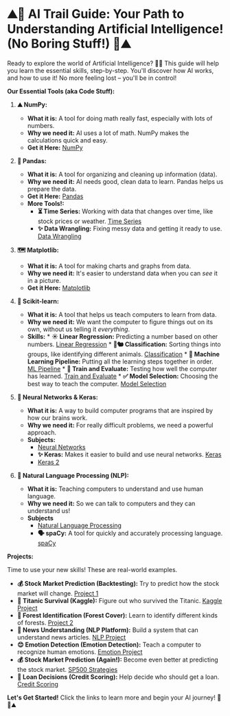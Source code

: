 # ⛰️🥾 AI Trail Guide: Your Path to Understanding Artificial Intelligence! (No Boring Stuff!) 🥾⛰️

Ready to explore the world of Artificial Intelligence? 🌲🧭 This guide will help you learn the essential skills, step-by-step.  You'll discover how AI works, and how to use it! No more feeling lost – you'll be in control!

**Our Essential Tools (aka Code Stuff):**

1.  **⛰️ NumPy:**
    *   **What it is:**  A tool for doing math really fast, especially with lots of numbers.
    *   **Why we need it:** AI uses a lot of math. NumPy makes the calculations quick and easy.
    *   **Get it Here:** [NumPy](https://github.com/01-edu/Branch-AI/tree/master/subjects/ai/numpy)

2.  **🎒 Pandas:**
    *   **What it is:** A tool for organizing and cleaning up information (data).
    *   **Why we need it:** AI needs good, clean data to learn. Pandas helps us prepare the data.
    *   **Get it Here:** [Pandas](https://github.com/01-edu/Branch-AI/tree/master/subjects/ai/pandas)
    *   **More Tools!:**
        *   **⏳ Time Series:**  Working with data that changes over time, like stock prices or weather. [Time Series](https://github.com/01-edu/Branch-AI/tree/master/subjects/ai/time-series-with-pandas)
        *   **✨ Data Wrangling:**  Fixing messy data and getting it ready to use. [Data Wrangling](https://github.com/01-edu/Branch-AI/tree/master/subjects/ai/data-wrangling-with-pandas)

3.  **🗺️ Matplotlib:**
    *   **What it is:** A tool for making charts and graphs from data.
    *   **Why we need it:** It's easier to understand data when you can *see* it in a picture.
    *   **Get it Here:** [Matplotlib](https://github.com/01-edu/Branch-AI/tree/master/subjects/ai/visualizations)

4.  **🦉 Scikit-learn:**
    *   **What it is:** A tool that helps us teach computers to learn from data.
    *   **Why we need it:** We want the computer to figure things out on its own, without us telling it *everything*.
     *   **Skills:**
        *   **☀️ Linear Regression:** Predicting a number based on other numbers. [Linear Regression](https://github.com/01-edu/Branch-AI/tree/master/subjects/ai/linear-regression-with-scikit-learn)
        *   **🐻🐿️ Classification:** Sorting things into groups, like identifying different animals. [Classification](https://github.com/01-edu/Branch-AI/tree/master/subjects/ai/classification-with-scikit-learn%20)
        *   **🧠 Machine Learning Pipeline:**  Putting all the learning steps together in order. [ML Pipeline](https://github.com/01-edu/Branch-AI/tree/master/subjects/ai/machine-learning-pipeline)
        *   **🦺 Train and Evaluate:**  Testing how well the computer has learned. [Train and Evaluate](https://github.com/01-edu/Branch-AI/tree/master/subjects/ai/train-and-evalute-machine-learning-models)
        *   **✅ Model Selection:**  Choosing the best way to teach the computer. [Model Selection](https://github.com/01-edu/Branch-AI/tree/master/subjects/ai/model-selection-methodology)

5.  **🧠 Neural Networks & Keras:**
    *   **What it is:**  A way to build computer programs that are inspired by how our brains work.
    *   **Why we need it:**  For really difficult problems, we need a powerful approach.
    *  **Subjects:**
        * [Neural Networks](https://github.com/01-edu/Branch-AI/tree/master/subjects/ai/neural-networks)
        *   **✨ Keras:**  Makes it easier to build and use neural networks. [Keras](https://github.com/01-edu/Branch-AI/tree/master/subjects/ai/keras)
        *   [Keras 2](https://github.com/01-edu/Branch-AI/tree/master/subjects/ai/keras-2)

6.  **🦜 Natural Language Processing (NLP):**
    *   **What it is:**  Teaching computers to understand and use human language.
    *   **Why we need it:**  So we can talk to computers and they can understand us!
    * **Subjects**
        *   [Natural Language Processing](https://github.com/01-edu/Branch-AI/tree/master/subjects/ai/natural-language-processing)
        *   **🗣️ spaCy:**  A tool for quickly and accurately processing language. [spaCy](https://github.com/01-edu/Branch-AI/tree/master/subjects/ai/natural-language-processing-with-spacy)

**Projects:**

Time to use your new skills! These are real-world examples.

*   **💰 Stock Market Prediction (Backtesting):** Try to predict how the stock market will change. [Project 1](https://github.com/01-edu/Branch-AI/tree/master/subjects/ai/backtesting-on-the-sp500)
*   **🚢 Titanic Survival (Kaggle):** Figure out who survived the Titanic. [Kaggle Project](https://github.com/01-edu/Branch-AI/tree/master/projects/project1)
*   **🌲 Forest Identification (Forest Cover):** Learn to identify different kinds of forests. [Project 2](https://github.com/01-edu/Branch-AI/tree/master/subjects/ai/forest-cover-type-prediction)
*   **📰 News Understanding (NLP Platform):** Build a system that can understand news articles. [NLP Project](https://github.com/01-edu/Branch-AI/tree/master/subjects/ai/nlp-scraper)
*   **😊 Emotion Detection (Emotion Detection):** Teach a computer to recognize human emotions. [Emotion Project](https://github.com/01-edu/Branch-AI/tree/master/subjects/ai/emotions-detector)
*   **💰 Stock Market Prediction (Again!):**  Become even better at predicting the stock market. [SP500 Strategies](https://github.com/01-edu/Branch-AI/tree/master/subjects/ai/sp500-strategies)
*   **🏦 Loan Decisions (Credit Scoring):** Help decide who should get a loan. [Credit Scoring](https://github.com/01-edu/Branch-AI/tree/master/subjects/ai/credit-scoring)

**Let's Get Started!** Click the links to learn more and begin your AI journey! 🌲🧭⛰️
